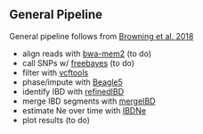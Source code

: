## General Pipeline

General  pipeline follows from [Browning et al. 2018](https://doi.org/10.1371/journal.pgen.1007385)

* align reads with [bwa-mem2](https://github.com/bwa-mem2/bwa-mem2)  (to do)
* call SNPs w/ [freebayes](https://github.com/ekg/freebayes) (to do) 
* filter  with [vcftools](https://vcftools.github.io/index.html)
* phase/impute with [Beagle5](https://faculty.washington.edu/browning/beagle/beagle.html)
* identify  IBD with [refinedIBD](http://faculty.washington.edu/browning/refined-ibd.html)
* merge IBD segments with [mergeIBD](http://faculty.washington.edu/browning/refined-ibd.html#gaps)
* estimate  Ne over time with [IBDNe](https://faculty.washington.edu/browning/ibdne.html)
* plot results  (to do)
